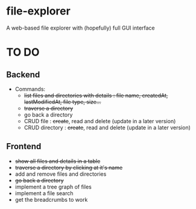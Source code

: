 # file-explorer
A web-based file explorer with (hopefully) full GUI interface

# TO DO
## Backend
- Commands:
  - ~~list files and directories with details : file name, createdAt, lastModifiedAt, file type, size...~~
  - ~~traverse a directory~~
  - go back a directory
  - CRUD file : ~~create~~, read and delete (update in a later version) 
  - CRUD directory : ~~create~~, read and delete (update in a later version) 
## Frontend
- ~~show all files and details in a table~~
- ~~traverse a directory by clicking at it's name~~
- add and remove files and directories
- ~~go back a directory~~
- implement a tree graph of files
- implement a file search
- get the breadcrumbs to work